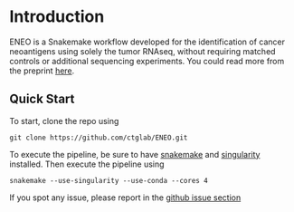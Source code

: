 # Introduction

ENEO is a Snakemake workflow developed for the identification of cancer neoantigens using solely the tumor RNAseq, without requiring matched controls or additional sequencing experiments. You could read more from the preprint [here](https://www.biorxiv.org/content/10.1101/2024.08.08.607127v1).


## Quick Start

To start, clone the repo using 

```
git clone https://github.com/ctglab/ENEO.git
```

To execute the pipeline, be sure to have [snakemake](https://snakemake.readthedocs.io/en/stable/) and [singularity](https://docs.sylabs.io/guides/3.1/user-guide/index.html) installed. Then execute the pipeline using 

```
snakemake --use-singularity --use-conda --cores 4
```

If you spot any issue, please report in the [github issue section](https://github.com/ctglab/ENEO/issues)
